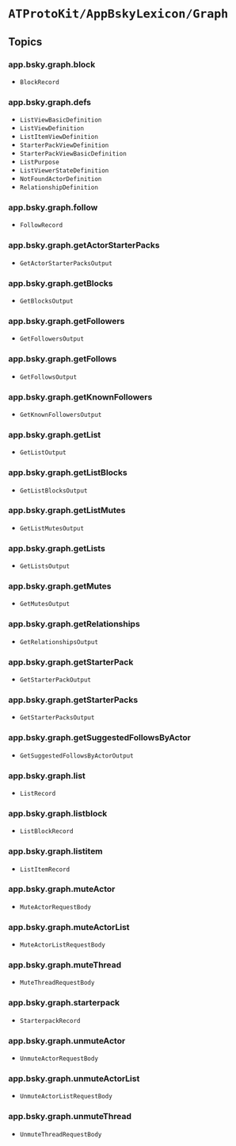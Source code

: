 # ``ATProtoKit/AppBskyLexicon/Graph``

## Topics

### app.bsky.graph.block

- ``BlockRecord``

### app.bsky.graph.defs

- ``ListViewBasicDefinition``
- ``ListViewDefinition``
- ``ListItemViewDefinition``
- ``StarterPackViewDefinition``
- ``StarterPackViewBasicDefinition``
- ``ListPurpose``
- ``ListViewerStateDefinition``
- ``NotFoundActorDefinition``
- ``RelationshipDefinition``

### app.bsky.graph.follow

- ``FollowRecord``

### app.bsky.graph.getActorStarterPacks

- ``GetActorStarterPacksOutput``

### app.bsky.graph.getBlocks

- ``GetBlocksOutput``

### app.bsky.graph.getFollowers

- ``GetFollowersOutput``

### app.bsky.graph.getFollows

- ``GetFollowsOutput``

### app.bsky.graph.getKnownFollowers

- ``GetKnownFollowersOutput``

### app.bsky.graph.getList

- ``GetListOutput``

### app.bsky.graph.getListBlocks

- ``GetListBlocksOutput``

### app.bsky.graph.getListMutes

- ``GetListMutesOutput``

### app.bsky.graph.getLists

- ``GetListsOutput``

### app.bsky.graph.getMutes

- ``GetMutesOutput``

### app.bsky.graph.getRelationships

- ``GetRelationshipsOutput``

### app.bsky.graph.getStarterPack

- ``GetStarterPackOutput``

### app.bsky.graph.getStarterPacks

- ``GetStarterPacksOutput``

### app.bsky.graph.getSuggestedFollowsByActor

- ``GetSuggestedFollowsByActorOutput``

### app.bsky.graph.list

- ``ListRecord``

### app.bsky.graph.listblock

- ``ListBlockRecord``

### app.bsky.graph.listitem

- ``ListItemRecord``

### app.bsky.graph.muteActor

- ``MuteActorRequestBody``

### app.bsky.graph.muteActorList

- ``MuteActorListRequestBody``

### app.bsky.graph.muteThread

- ``MuteThreadRequestBody``

### app.bsky.graph.starterpack

- ``StarterpackRecord``

### app.bsky.graph.unmuteActor

- ``UnmuteActorRequestBody``

### app.bsky.graph.unmuteActorList

- ``UnmuteActorListRequestBody``

### app.bsky.graph.unmuteThread

- ``UnmuteThreadRequestBody``
